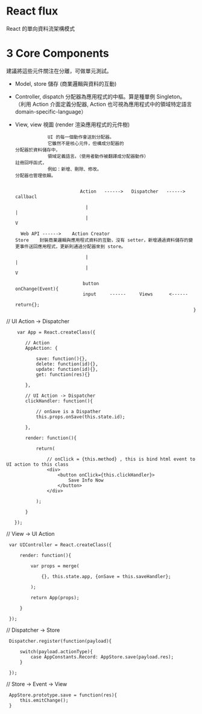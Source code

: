 # React flux
React 的單向資料流架構模式

# 3 Core Components

建議將這些元件關注在分離，可做單元測試。

* Model, store 儲存 (商業邏輯與資料的互動)

* Controller, dispatch 分配器為應用程式的中樞。算是種單例 Singleton。
 （利用 Action 介面定義分配器, Action 也可視為應用程式中的領域特定語言 domain-specific-language）

* View, view 視圖 (render 渲染應用程式的元件樹)


     
                                                                          
                                                                            
                                                                           
                  UI 的每一個動作會送到分配器。                          
                  它雖然不是核心元件，但構成分配器的                             分配器於資料儲存中，
                  領域定義語言。（使用者動作被翻譯成分配器動作）                   註冊回呼函式，
                  例如：新增、刪除、修改。                                     分配器也管理依賴。
            
                  
                              Action   ------>   Dispatcher   ------>   callbacl

                                |                                           |
                                |                                           V

        Web API ------>    Action Creator                                 Store    封裝商業邏輯與應用程式資料的互動，沒有 setter，新增通過資料儲存的變更事件送回應用程式，更新則通過分配器來到 store。

                                |                                           |
                                |                                           V

                               button                                    onChange(Event){
                               input     ------     Views      <------          
                                                                        return{};
                                                                        }
                                                                        
                                                                        

// UI Action -> Dispatcher
       
        var App = React.createClass({

           // Action
           AppAction: {

               save: function(){},
               delete: function(id){},
               update: function(id){},
               get: function(res){}

           },

           // UI Action -> Dispatcher
           clickHandler: function(){

               // onSave is a Dispather
               this.props.onSave(this.state.id);

           },

           render: function(){

               return(

                   // onClick = {this.method} , this is bind html event to UI action to this class
                   <div>
                       <button onClick={this.clickHandler}>
                           Save Info Now
                       </button>
                   </div>

               );

           }

       });


// View -> UI Action

     var UIController = React.createClass({

         render: function(){

             var props = merge(

                 {}, this.state.app, {onSave = this.saveHandler};

             );

             return App(props);

         }

     });

// Dispatcher -> Store

     Dispatcher.register(function(payload){

         switch(payload.actionType){
             case AppConstants.Record: AppStore.save(payload.res);
         }

     });

// Store -> Event -> View

     AppStore.prototype.save = function(res){
         this.emitChange();
     }
                                                                        
                                                                        
                                                                        
                                                                        

